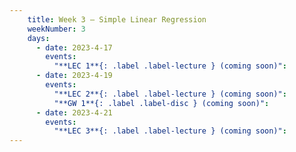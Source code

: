 ```yaml
---
    title: Week 3 – Simple Linear Regression
    weekNumber: 3
    days:
      - date: 2023-4-17
        events:
          "**LEC 1**{: .label .label-lecture } (coming soon)":
      - date: 2023-4-19
        events:
          "**LEC 2**{: .label .label-lecture } (coming soon)":
          "**GW 1**{: .label .label-disc } (coming soon)":
      - date: 2023-4-21
        events:
          "**LEC 3**{: .label .label-lecture } (coming soon)":
---
```

